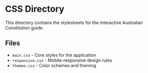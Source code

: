 # CSS Directory

This directory contains the stylesheets for the interactive Australian Constitution guide.

## Files

- `main.css` - Core styles for the application
- `responsive.css` - Mobile-responsive design rules  
- `themes.css` - Color schemes and theming
